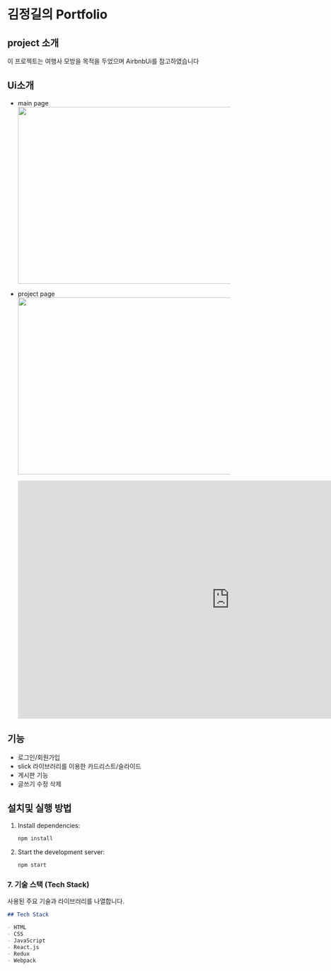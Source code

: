 # 김정길의 Portfolio

## project 소개

이 프로젝트는 여행사 모방을 목적을 두었으며 AirbnbUi를 참고하였습니다

## Ui소개

- main page
  <img src="https://github.com/power12203/popol/assets/160206287/9798becf-df75-4e2a-8dee-fed13f7bac69 " width="600" height="400"/>

- project page
  <img src="https://github.com/power12203/popol/assets/160206287/74bb72ce-54d1-46d9-9e9e-9aa791343eb4" width="600" height="400"/>

  <iframe width="956" height="538" src="https://www.youtube.com/embed/ozv4q2ov3Mk" frameborder="0" allow="accelerometer; autoplay; encrypted-media; gyroscope; picture-in-picture" allowfullscreen></iframe>

## 기능

- 로그인/회원가입
- slick 라이브러리를 이용한 카드리스트/슬라이드
- 게시판 기능
- 글쓰기 수정 삭제

## 설치및 실행 방법

1. Install dependencies:
   ```bash
   npm install
   ```
2. Start the development server:
   ```bash
   npm start
   ```

### 7. 기술 스택 (Tech Stack)

사용된 주요 기술과 라이브러리를 나열합니다.

```markdown
## Tech Stack

- HTML
- CSS
- JavaScript
- React.js
- Redux
- Webpack
```
